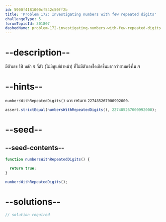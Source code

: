 ```yaml
---
id: 5900f4181000cf542c50ff2b
title: 'Problem 172: Investigating numbers with few repeated digits'
challengeType: 5
forumTopicId: 301807
dashedName: problem-172-investigating-numbers-with-few-repeated-digits
---
```


# --description--


มีตัวเลข 18 หลัก $n$ กี่ตัว (ไม่มีศูนย์นำหน้า) ที่ไม่มีตัวเลขใดเกิดขึ้นมากกว่าสามครั้งใน $n$

# --hints--

`numbersWithRepeatedDigits()` ควร return `227485267000992000`.

```js
assert.strictEqual(numbersWithRepeatedDigits(), 227485267000992000);
```

# --seed--

## --seed-contents--

```js
function numbersWithRepeatedDigits() {

  return true;
}

numbersWithRepeatedDigits();
```

# --solutions--

```js
// solution required
```
